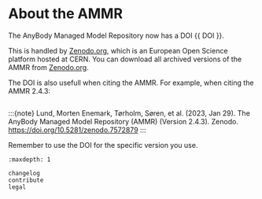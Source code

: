 # About the AMMR

The AnyBody Managed Model Repository now has a DOI {{ DOI }}.

This is handled by [Zenodo.org](https://zenodo.org/), which is an European Open Science platform hosted at CERN.
You can download all archived versions of the AMMR from [Zenodo.org](https://doi.org/10.5281/zenodo.1250764/).

The DOI is also usefull when citing the AMMR. For example, when citing the AMMR 2.4.3:

```{rst-class} without-title
```

:::{note}
Lund, Morten Enemark, Tørholm, Søren, et al. (2023, Jan 29). The AnyBody Managed Model Repository (AMMR) (Version 2.4.3). Zenodo. <https://doi.org/10.5281/zenodo.7572879>
:::

Remember to use the DOI for the specific version you use.

```{toctree}
:maxdepth: 1

changelog
contribute
legal
```
